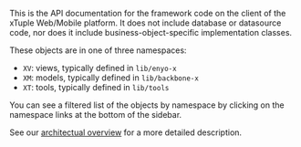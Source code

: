 This is the API documentation for the framework code on
the client of the xTuple Web/Mobile platform. It does not
include database or datasource code, nor does it include
business-object-specific implementation classes.

These objects are in one of three namespaces:

* `XV`: views, typically defined in `lib/enyo-x`
* `XM`: models, typically defined in `lib/backbone-x`
* `XT`: tools, typically defined in `lib/tools`

You can see a filtered list of the objects by namespace
by clicking on the namespace links at the bottom of the
sidebar.

See our [architectual overview](https://github.com/xtuple/xtuple/wiki/Overview)
for a more detailed description.
